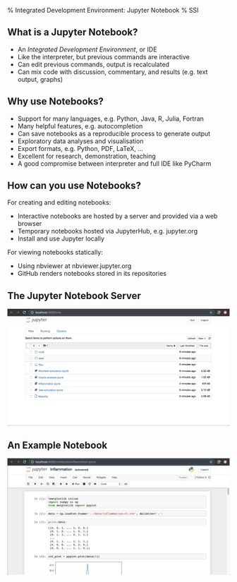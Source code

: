 % Integrated Development Environment: Jupyter Notebook
% SSI

## What is a Jupyter Notebook?

- An *Integrated Development Environment*, or IDE
- Like the interpreter, but previous commands are interactive
- Can edit previous commands, output is recalculated
- Can mix code with discussion, commentary, and results (e.g. text output, graphs)

## Why use Notebooks?

- Support for many languages, e.g. Python, Java, R, Julia, Fortran
- Many helpful features, e.g. autocompletion
- Can save notebooks as a reproducible process to generate output
- Exploratory data analyses and visualisation
- Export formats, e.g. Python, PDF, LaTeX, ...
- Excellent for research, demonstration, teaching
- A good compromise between interpreter and full IDE like PyCharm

## How can you use Notebooks?

For creating and editing notebooks:

- Interactive notebooks are hosted by a server and provided via a web browser
- Temporary notebooks hosted via JupyterHub, e.g. jupyter.org
- Install and use Jupyter locally

For viewing notebooks statically:

- Using nbviewer at nbviewer.jupyter.org
- GitHub renders notebooks stored in its repositories

## The Jupyter Notebook Server

![](../fig/03-example-nb-server.png)

## An Example Notebook

![](../fig/03-example-notebook.png)
